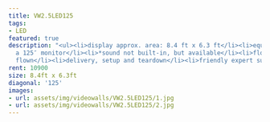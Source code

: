 ```yaml
---
title: VW2.5LED125
tags:
- LED
featured: true
description: "<ul><li>display approx. area: 8.4 ft x 6.3 ft</li><li>equivalent of
  a 125″ monitor</li><li>*sound not built-in, but available</li><li>floor stand or
  flown</li><li>delivery, setup and teardown</li><li>friendly expert support</li></ul>"
rent: 10900
size: 8.4ft x 6.3ft
diagonal: '125'
images:
- url: assets/img/videowalls/VW2.5LED125/1.jpg
- url: assets/img/videowalls/VW2.5LED125/2.jpg
---
```


